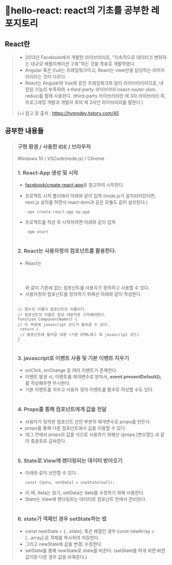 # 🙌hello-react: react의 기초를 공부한 레포지토리

## React란
> - 2013년 Facebook에서 개발한 라이브러리로, "지속적으로 데이터가 변화하는 대규모 애플리케이션 구축"하는 것을 목표로 개발하였다.
> - Angular 혹은 Vue는 프레임워크이고, React는 view만을 담당하는 라이브러리라는 것이 다르다.
> - React는 Angular와 Vue와 같은 프레임워크와 달리 라이브러리이므로, 내장된 기능이 부족하여 ＊*third-party 라이브러리* (react-router-dom, redux)를 함께 사용한다. (third-party 라이브러리란 제 3자 라이브러리 즉, 프로그래밍 개발과 개발자 외의 제 3자인 라이브러리를 말한다.)
> 
> (+) 참고 및 출처 : https://hymndev.tistory.com/45
## 공부한 내용들
> ### 구현 환경 / 사용한 IDE / 브라우저
> Windows 10 / VSCode(node.js) / Chrome
> ### 1. React-App 생성 및 시작
> - <a href="https://github.com/facebook/create-react-app">facebook/create-react-app</a>을 참고하여 시작한다
> - 프로젝트 시작 폴더에서 아래와 같이 입력 (node.js가 설치되어있다면, next.js 설치를 하면서 react-dom과 같은 모듈도 같이 설치된다.)
> 
>   <pre><code> npx create-react-app my-app </code></pre>
> - 프로젝트를 작성 후 시작하려면 아래와 같이 입력
> 
>   <pre><code> npm start </code></pre>
> #
> ### 2. React는 사용자정의 컴포넌트를 활용한다.
> - React는 <Header></Header>와 같이 기존에 없는 컴포넌트를 사용자가 정의하고 사용할 수 있다.
> - 사용자정의 컴포넌트를 정의하기 위해선 아래와 같이 작성한다.
> <pre><code>
> // 함수의 이름이 컴포넌트의 이름이다.
> // 컴포넌트의 이름은 항상 대문자로 시작해야한다.
> function ComponentName() {
> // 이 부분에 javascript 코드가 들어갈 수 있다.
>  return (
>  // 컴포넌트에 들어갈 내용 (기존 HTML태그 와 javascript 코드)
> }
> </code></pre>
> 
> #
> ### 3. javascript로 이벤트 사용 및 기본 이벤트 지우기
> - onClick, onChange 등 여러 이벤트가 존재한다.
> - 이벤트 발생 시, 이벤트를 매개변수로 받아서, **event.preventDefault();** 를 작성해주면 무시한다.
> - 기본 이벤트를 지우고 사용자 정의 이벤트를 함수로 작성할 수도 있다.
> #
> ### 4. Props를 통해 컴포넌트에게 값을 전달
> - 사용자가 정의한 컴포넌트 선언 부분의 매개변수로 props를 만든다.
> - props를 통해 다른 컴포넌트에서 값을 이용할 수 있다.
> - 태그 안에서 props의 값을 식으로 사용하기 위해선 {props.[변수명]} 과 같이 중괄호로 감싸준다.
> #
> ### 5. State로 View에 렌더링되는 데이터 받아오기
> - 아래와 같이 선언할 수 있다.
>   <pre><code>const [data, setData] = useState(null);</code></pre>
> - 이 때, data는 읽기, setData는 data를 수정하기 위해 사용한다.
> - State는 View에 렌더링되는 데이터로 컴포넌트 안에서 관리된다.
> #
> ### 6. state가 객체인 경우 setState하는 법
> - const newState = {...state}; 혹은 배열인 경우 const newArray = [...array];로 객체를 복사하여 저장한다.
> - 그리고 newState에 값을 변경, 수정한다.
> - setState를 통해 newState로 state를 바꾼다. (setState를 하게 되면 바뀐 값이랑 다른 경우 값을 바꿔준다.)
> #
# 
